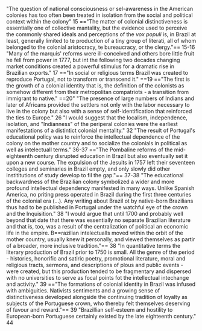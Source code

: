 "The question of national consciousness or sel-awareness in the American colonies has too often been treated in isolation from the social and political context within the colony" 15
=="The matter of colonial distinctiveness is essentially one of collective mantality, but the evidence used to perceive the commonly shared ideals and perceptions of the *vox populi* is, in Brazil at least, generally limited to te production of a tiny group of literati, all of whom belonged to the colonial aristocracy, te bureaucracy, or the clergy."== 15-16
"Many of the marquis' reforms were ill-conceived and others bore little fruit he fell from power in 1777, but int the following two decades changing market conditions created a powerful stimulus for a dramatic rise in Brazilian exports." 17
=="In social or religious terms Brazil was created to reproduce Portugal, not to transform or transcend it." ==19
=="The first is the growth of a colonial identity that is, the definition of the colonists as somehow different from their metropolitan compatriots - a transition from immigrant to native." ==20"
"The presence of large numbers of Indians and later of Africans provided the settlers not only with the labor necessary to live in the colony but also with a sense of self-identification that reinforced the ties to Europe." 26
"I would suggest that the localism, independence, isolation, and "Indianness" of the periperal colonies were the earliest manifestations of a distintict colonial mentality." 32
"The result of Portugal's educational policy was to reinforce the intellectual dependence of the colony on the mother country and to socialize the colonials in political as well as intelectuall terms." 36-37
=="The Pombaline reforms of the mid-eighteenth century disrupted education in Brazil but also eventually set it upon a new course. The expulsion of the Jesuits in 1757 left their seventeen colleges and seminaries in Brazil empty, and only slowly did other instititutions of study develop to fil the gap."== 37-38
"The educational backwardness of the Brazilian colony symbolized a wider and more profound intellectual dependency manifested in many ways. Unlike Spanish America, no priting press operated in Brazil during the first three centuries of the colonial era (...). Any writing about Brazil ot by native-born Brazilians thus had to be published in Portugal under the watchful eye of the crown and the Inquisition." 38
"I would argue that until 1700 and probably well beyond that date that there was essentially no separate Brazilian literature and that is, too, was a result of the centralization of political an economic life in the empire. B==razilian intelectualls moved within the orbit of the mother country, usually knew it personally, and viewed themselves as partir of a broader, more inclusive tradition."== 38
"In quantitative terms the literary production of Brazil prior to 1750 is small. All the genre of the period - histories, honorific and satiric poetry, promotional literature, moral and religious tracts, sermons, and descriptions of plous and public events - were created, but this production tended to be fragmentary and dispersed with no universities to serve as focal points fot the intellectual intechange and activity."  39
=="The formations of colonial identity in Brazil was infused with ambiguities. Nativists sentiments and a growing sense of distinctiveness developed alongside the continuing tradition of loyalty as subjects of the Portuguese crown, who thereby felt themselves deserving of favour and reward."== 39
"Brazillian self-esteem and hostility to European-born Portuguese certainly existed by the late eighteenth century." 44


